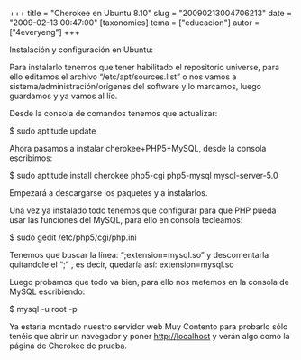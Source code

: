 +++
title = "Cherokee en Ubuntu 8.10"
slug = "20090213004706213"
date = "2009-02-13 00:47:00"
[taxonomies]
tema = ["educacion"]
autor = ["4everyeng"]
+++

Instalación y configuración en Ubuntu:

Para instalarlo tenemos que tener habilitado el repositorio universe,
para ello editamos el archivo “/etc/apt/sources.list” o nos vamos a
sistema/administración/orígenes del software y lo marcamos, luego
guardamos y ya vamos al lío.

<!-- more -->
Desde la consola de comandos tenemos que actualizar:

$ sudo aptitude update

Ahora pasamos a instalar cherokee+PHP5+MySQL, desde la consola
escribimos:

$ sudo aptitude install cherokee php5-cgi php5-mysql mysql-server-5.0

Empezará a descargarse los paquetes y a instalarlos.

Una vez ya instalado todo tenemos que configurar para que PHP pueda usar
las funciones del MySQL, para ello en consola tecleamos:

$ sudo gedit /etc/php5/cgi/php.ini

Tenemos que buscar la línea: “;extension=mysql.so” y descomentarla
quitandole el “;” , es decir, quedaría así: extension=mysql.so

Luego probamos que todo va bien, para ello nos metemos en la consola de
MySQL escribiendo:

$ mysql -u root -p

Ya estaría montado nuestro servidor web Muy Contento para probarlo sólo
tenéis que abrir un navegador y poner
<a href="http://localhost">http://localhost</a> y verán algo como la
página de Cherokee de prueba.


